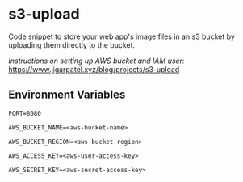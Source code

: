 # s3-upload
Code snippet to store your web app's image files in an s3 bucket by uploading them directly to the bucket.

_Instructions on setting up AWS bucket and IAM user:_ https://www.jigarpatel.xyz/blog/projects/s3-upload

## Environment Variables
```
PORT=8080
```
```
AWS_BUCKET_NAME=<aws-bucket-name>
```
```
AWS_BUCKET_REGION=<aws-bucket-region>
```
```
AWS_ACCESS_KEY=<aws-user-access-key>
```
```
AWS_SECRET_KEY=<aws-secret-access-key>
```
